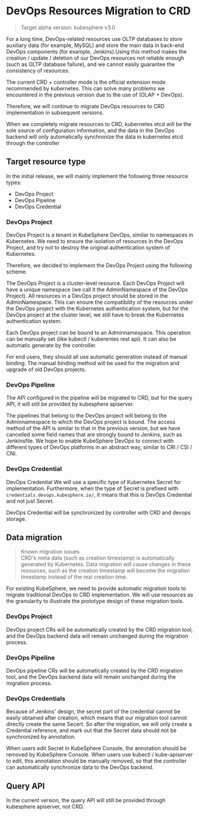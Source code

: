 # DevOps Resources Migration to CRD 

> Target alpha version: kubesphere v3.0


For a long time, DevOps-related resources use OLTP databases to store auxiliary data (for example, MySQL) 
and store the main data in back-end DevOps components (for example, Jenkins).Using this method makes the creation / update / deletion of our DevOps resources not reliable enough (such as OLTP database failure), 
and we cannot easily guarantee the consistency of resources.

The current CRD + controller mode is the official extension mode recommended by kubernetes. 
This can solve many problems we encountered in the previous version due to the use of (OLAP + DevOps).

Therefore, we will continue to migrate DevOps resources to CRD implementation in subsequent versions.

When we completely migrate resources to CRD, kubernetes etcd will be the sole source of configuration information, 
and the data in the DevOps backend will only automatically synchronize the data in kubernetes etcd through the controller

## Target resource type

In the initial release, we will mainly implement the following three resource types:

* DevOps Project
* DevOps Pipeline
* DevOps Credential

### DevOps Project

DevOps Project is a tenant in KubeSphere DevOps, similar to namespaces in Kubernetes. We need to ensure the isolation of resources in the DevOps Project, 
and try not to destroy the original authentication system of Kubernetes.

Therefore, we decided to implement the DevOps Project using the following scheme.

The DevOps Project is a cluster-level resource. Each DevOps Project will have a unique namespace (we call it the AdminNamespace of the DevOps Project). All resources in a DevOps project should be stored in the AdminNamespace. 
This can ensure the compatibility of the resources under the DevOps project with the Kubernetes authentication system, but for the DevOps project at the cluster level, we still have to break the Kubernetes authentication system.

Each DevOps project can be bound to an Adminnamespace. This operation can be manually set (like kubectl / kuberentes rest api). It can also be automatic generate by the controller.

For end users, they should all use automatic generation instead of manual binding.
The manual binding method will be used for the migration and upgrade of old DevOps projects.


### DevOps Pipeline

The API configured in the pipeline will be migrated to CRD, but for the query API, it will still be provided by kubesphere apiserver.

The pipelines that belong to the DevOps project will belong to the Adminnamespace to which the DevOps project is bound.
The access method of the API is similar to that in the previous version, 
but we have cancelled some field names that are strongly bound to Jenkins, such as Jenkinsfile. 
We hope to enable KubeSphere DevOps to connect with different types of DevOps platforms in an abstract way, similar to CRI / CSI / CNI.


### DevOps Credential

DevOps Credential We will use a specific type of Kubernetes Secret for implementation. 
Furthermore, when the type of Secret is prefixed with `credentials.devops.kubesphere.io/`, 
it means that this is DevOps Credential and not just Secret.

DevOps Credential will be synchronized by controller with CRD and devops storage.

## Data migration

> Known migration issues    
> CRD's meta data (such as creation timestamp) is automatically generated by Kubernetes. 
> Data migration will cause changes in these resources, such as the creation timestamp will become the migration timestamp instead of the real creation time.

For existing KubeSphere, we need to provide automatic migration tools to migrate traditional DevOps to CRD implementation. 
We will use resources as the granularity to illustrate the prototype design of these migration tools.


### DevOps Project

DevOps project CRs will be automatically created by the CRD migration tool, and the DevOps backend data will remain unchanged during the migration process.

### DevOps Pipeline

DevOps pipeline CRs will be automatically created by the CRD migration tool, and the DevOps backend data will remain unchanged during the migration process.

### DevOps Credentials

Because of Jenkins' design, the secret part of the credential cannot be easily obtained after creation, which means that our migration tool cannot directly create the same Secert.
So after the migration, we will only create a Credential reference, and mark out that the Secret data should not be synchronized by annotation. 

When users edit Secret in KubeSphere Console, the annotation should be removed by KubeSphere Console.
When users use kubectl / kube-apiserver to edit, this annotation should be manually removed, so that the controller can automatically synchronize data to the DevOps backend.


## Query API

In the current version, the query API will still be provided through kubesphere apiserver, not CRD.
